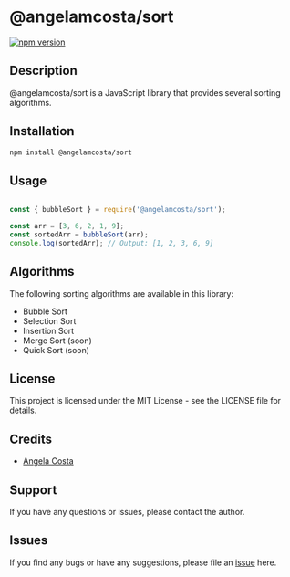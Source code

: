 # @angelamcosta/sort

[![npm version](https://badge.fury.io/js/%40angelamcosta%2Fsort.svg)](https://badge.fury.io/js/%40angelamcosta%2Fsort)

## Description 

@angelamcosta/sort is a JavaScript library that provides several sorting algorithms.

## Installation

```bash
npm install @angelamcosta/sort
```

## Usage

```javascript

const { bubbleSort } = require('@angelamcosta/sort');

const arr = [3, 6, 2, 1, 9];
const sortedArr = bubbleSort(arr);
console.log(sortedArr); // Output: [1, 2, 3, 6, 9]
```

## Algorithms

The following sorting algorithms are available in this library:

- Bubble Sort
- Selection Sort
- Insertion Sort
- Merge Sort (soon)
- Quick Sort (soon)

## License

This project is licensed under the MIT License - see the LICENSE file for details.

## Credits

- [Angela Costa](https://github.com/angelamcosta)

## Support

If you have any questions or issues, please contact the author.

## Issues

If you find any bugs or have any suggestions, please file an [issue](https://github.com/angelamcosta/npm_sort/issues) here.
